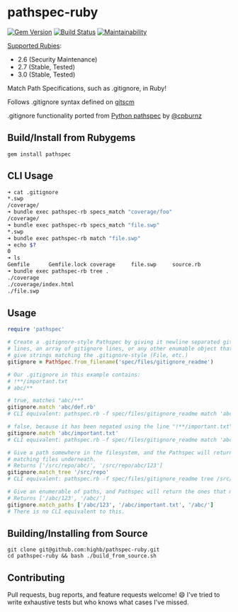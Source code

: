 # pathspec-ruby

[![Gem Version](https://badge.fury.io/rb/pathspec.svg)](https://badge.fury.io/rb/pathspec) [![Build Status](https://travis-ci.org/highb/pathspec-ruby.svg?branch=master)](https://travis-ci.org/highb/pathspec-ruby) [![Maintainability](https://api.codeclimate.com/v1/badges/4f3b5917e01fb34f790d/maintainability)](https://codeclimate.com/github/highb/pathspec-ruby/maintainability)

[Supported Rubies](https://www.ruby-lang.org/en/downloads/):

- 2.6 (Security Maintenance)
- 2.7 (Stable, Tested)
- 3.0 (Stable, Tested)

Match Path Specifications, such as .gitignore, in Ruby!

Follows .gitignore syntax defined on [gitscm](http://git-scm.com/docs/gitignore)

.gitignore functionality ported from [Python pathspec](https://pypi.python.org/pypi/pathspec/0.2.2) by [@cpburnz](https://github.com/cpburnz/python-path-specification)

## Build/Install from Rubygems

```shell
gem install pathspec
```

## CLI Usage

```bash
➜ cat .gitignore
*.swp
/coverage/
➜ bundle exec pathspec-rb specs_match "coverage/foo"
/coverage/
➜ bundle exec pathspec-rb specs_match "file.swp"
*.swp
➜ bundle exec pathspec-rb match "file.swp"
➜ echo $?
0
➜ ls
Gemfile      Gemfile.lock coverage     file.swp     source.rb
➜ bundle exec pathspec-rb tree .
./coverage
./coverage/index.html
./file.swp
```

## Usage

```ruby
require 'pathspec'

# Create a .gitignore-style Pathspec by giving it newline separated gitignore
# lines, an array of gitignore lines, or any other enumable object that will
# give strings matching the .gitignore-style (File, etc.)
gitignore = PathSpec.from_filename('spec/files/gitignore_readme')

# Our .gitignore in this example contains:
# !**/important.txt
# abc/**

# true, matches "abc/**"
gitignore.match 'abc/def.rb'
# CLI equivalent: pathspec.rb -f spec/files/gitignore_readme match 'abc/def.rb'

# false, because it has been negated using the line "!**/important.txt"
gitignore.match 'abc/important.txt'
# CLI equivalent: pathspec.rb -f spec/files/gitignore_readme match 'abc/important.txt'

# Give a path somewhere in the filesystem, and the Pathspec will return all
# matching files underneath.
# Returns ['/src/repo/abc/', '/src/repo/abc/123']
gitignore.match_tree '/src/repo'
# CLI equivalent: pathspec.rb -f spec/files/gitignore_readme tree /src/repo

# Give an enumerable of paths, and Pathspec will return the ones that match.
# Returns ['/abc/123', '/abc/']
gitignore.match_paths ['/abc/123', '/abc/important.txt', '/abc/']
# There is no CLI equivalent to this.
```

## Building/Installing from Source

```shell
git clone git@github.com:highb/pathspec-ruby.git
cd pathspec-ruby && bash ./build_from_source.sh
```

## Contributing

Pull requests, bug reports, and feature requests welcome! :smile: I've tried to write exhaustive tests but who knows what cases I've missed.
